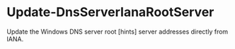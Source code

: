 # Update-DnsServerIanaRootServer
Update the Windows DNS server root [hints] server addresses directly from IANA.
